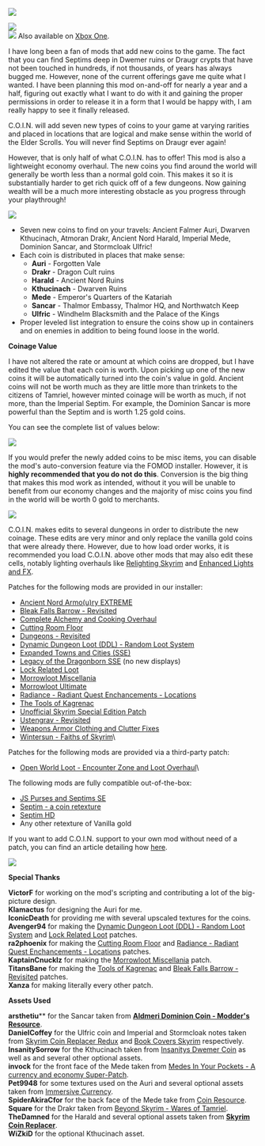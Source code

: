 [![](https://raw.githubusercontent.com/PierreDespereaux/Keizaal/main/assets/images/branding/Featured%20in%20Keizaal.png)](https://keizaal.github.io/Keizaal/)

![](https://raw.githubusercontent.com/PierreDespereaux/PierreDespereaux/master/assets/images/banners/C.O.I.N.png)\
[![](https://raw.githubusercontent.com/PierreDespereaux/PierreDespereaux/master/assets/images/Xbox%20Tiny.png)](https://bethesda.net/en/mods/skyrim/mod-detail/4220943) Also available on [Xbox One](https://bethesda.net/en/mods/skyrim/mod-detail/4220943).

I have long been a fan of mods that add new coins to the game. The fact that you can find Septims deep in Dwemer ruins or Draugr crypts that have not been touched in hundreds, if not thousands, of years has always bugged me. However, none of the current offerings gave me quite what I wanted. I have been planning this mod on-and-off for nearly a year and a half, figuring out exactly what I want to do with it and gaining the proper permissions in order to release it in a form that I would be happy with, I am really happy to see it finally released.

C.O.I.N. will add seven new types of coins to your game at varying rarities and placed in locations that are logical and make sense within the world of the Elder Scrolls. You will never find Septims on Draugr ever again!

However, that is only half of what C.O.I.N. has to offer! This mod is also a lightweight economy overhaul. The new coins you find around the world will generally be worth less than a normal gold coin. This makes it so it is substantially harder to get rich quick off of a few dungeons. Now gaining wealth will be a much more interesting obstacle as you progress through your playthrough!

![](https://raw.githubusercontent.com/PierreDespereaux/PierreDespereaux/master/assets/images/banners/Features.png)

- Seven new coins to find on your travels: Ancient Falmer Auri, Dwarven Kthucinach, Atmoran Drakr, Ancient Nord Harald, Imperial Mede, Dominion Sancar, and Stormcloak Ulfric!
- Each coin is distributed in places that make sense:
    - **Auri** - Forgotten Vale
    - **Drakr** - Dragon Cult ruins
    - **Harald** - Ancient Nord Ruins
    - **Kthucinach** - Dwarven Ruins
    - **Mede** - Emperor's Quarters of the Katariah
    - **Sancar** - Thalmor Embassy, Thalmor HQ, and Northwatch Keep
    - **Ulfric** - Windhelm Blacksmith and the Palace of the Kings
- Proper leveled list integration to ensure the coins show up in containers and on enemies in addition to being found loose in the world.

**Coinage Value**

I have not altered the rate or amount at which coins are dropped, but I have edited the value that each coin is worth. Upon picking up one of the new coins it will be automatically turned into the coin's value in gold. Ancient coins will not be worth much as they are little more than trinkets to the citizens of Tamriel, however minted coinage will be worth as much, if not more, than the Imperial Septim. For example, the Dominion Sancar is more powerful than the Septim and is worth 1.25 gold coins.

You can see the complete list of values below:

![](https://raw.githubusercontent.com/PierreDespereaux/PierreDespereaux/master/assets/images/coin/images/Coin%20Chart.PNG)

If you would prefer the newly added coins to be misc items, you can disable the mod's auto-conversion feature via the FOMOD installer. However, it is **highly recommended that you do not do this**. Conversion is the big thing that makes this mod work as intended, without it you will be unable to benefit from our economy changes and the majority of misc coins you find in the world will be worth 0 gold to merchants.

![](https://raw.githubusercontent.com/PierreDespereaux/PierreDespereaux/master/assets/images/banners/Compatibility.png)

C.O.I.N. makes edits to several dungeons in order to distribute the new coinage. These edits are very minor and only replace the vanilla gold coins that were already there. However, due to how load order works, it is recommended you load C.O.I.N. above other mods that may also edit these cells, notably lighting overhauls like [Relighting Skyrim](https://www.nexusmods.com/skyrimspecialedition/mods/8586) and [Enhanced Lights and FX](https://www.nexusmods.com/skyrimspecialedition/mods/2424).

Patches for the following mods are provided in our installer:

- [Ancient Nord Armo(u)ry EXTREME](https://www.nexusmods.com/skyrimspecialedition/mods/41265)﻿
- [Bleak Falls Barrow - Revisited](https://www.nexusmods.com/skyrimspecialedition/mods/33251)﻿
- [Complete Alchemy and Cooking Overhaul](https://www.nexusmods.com/skyrimspecialedition/mods/19924)﻿
- [Cutting Room Floor](https://www.nexusmods.com/skyrimspecialedition/mods/276/)﻿
- [Dungeons - Revisited](https://www.nexusmods.com/skyrimspecialedition/mods/51798)﻿
- [Dynamic Dungeon Loot (DDL) - Random Loot System](https://www.nexusmods.com/skyrimspecialedition/mods/10308/)﻿
- [Expanded Towns and Cities (SSE)](https://www.nexusmods.com/skyrimspecialedition/mods/13552)﻿
- [Legacy of the Dragonborn SSE](https://www.nexusmods.com/skyrimspecialedition/mods/11802)﻿ (no new displays)
- [Lock Related Loot](https://www.nexusmods.com/skyrimspecialedition/mods/11342/)﻿
- [Morrowloot Miscellania](https://www.nexusmods.com/skyrimspecialedition/mods/27094)﻿
- [Morrowloot Ultimate](https://www.nexusmods.com/skyrimspecialedition/mods/3058)﻿
- [Radiance - Radiant Quest Enchancements - Locations](https://www.nexusmods.com/skyrimspecialedition/mods/45419)﻿
- [The Tools of Kagrenac](https://www.nexusmods.com/skyrimspecialedition/mods/14168)﻿
- [Unofficial Skyrim Special Edition Patch](https://www.nexusmods.com/skyrimspecialedition/mods/266/)﻿
- [Ustengrav - Revisited](https://www.nexusmods.com/skyrimspecialedition/mods/33878)﻿
- [Weapons Armor Clothing and Clutter Fixes](https://www.nexusmods.com/skyrimspecialedition/mods/18994)﻿﻿
- [Wintersun - Faiths of Skyrim](https://www.nexusmods.com/skyrimspecialedition/mods/22506)\

Patches for the following mods are provided via a third-party patch:

- [Open World Loot - Encounter Zone and Loot Overhaul](https://www.nexusmods.com/skyrimspecialedition/mods/51489/)\

The following mods are fully compatible out-of-the-box:

- [JS Purses and Septims SE](https://www.nexusmods.com/skyrimspecialedition/mods/37306)﻿
- [Septim - a coin retexture](https://www.nexusmods.com/skyrimspecialedition/mods/24465)﻿
- [Septim HD](https://www.nexusmods.com/skyrimspecialedition/mods/22170)﻿
- Any other retexture of Vanilla gold

If you want to add C.O.I.N. support to your own mod without need of a patch, you can find an article detailing how [here](https://www.nexusmods.com/skyrimspecialedition/articles/3150).

![](https://raw.githubusercontent.com/PierreDespereaux/PierreDespereaux/master/assets/images/banners/Credits.png)

**Special Thanks**

**VictorF** for working on the mod's scripting and contributing a lot of the big-picture design.\
**Klamactus** for designing the Auri for me.\
**IconicDeath** for providing me with several upscaled textures for the coins.\
**Avenger94** for making the [Dynamic Dungeon Loot (DDL) - Random Loot System](https://www.nexusmods.com/skyrimspecialedition/mods/10308/)﻿ and [Lock Related Loot](https://www.nexusmods.com/skyrimspecialedition/mods/11342/)﻿ patches.\
**ra2phoenix** for making the [Cutting Room Floor](https://www.nexusmods.com/skyrimspecialedition/mods/276/)﻿ and [Radiance - Radiant Quest Enchancements - Locations](https://www.nexusmods.com/skyrimspecialedition/mods/45419)﻿ patches.\
**KaptainCnucklz** for making the [Morrowloot Miscellania](https://www.nexusmods.com/skyrimspecialedition/mods/27094) patch.\
**TitansBane** for making the [Tools of Kagrenac](https://www.nexusmods.com/skyrimspecialedition/mods/14168) and [Bleak Falls Barrow - Revisited](https://www.nexusmods.com/skyrimspecialedition/mods/33251) patches.\
**Xanza** for making literally every other patch.

**Assets Used**

**arsthetiu**** for the Sancar taken from **[Aldmeri Dominion Coin - Modder's Resource](https://www.nexusmods.com/skyrimspecialedition/mods/47218)**﻿.\
**DanielCoffey** for the Ulfric coin and Imperial and Stormcloak notes taken from [Skyrim Coin Replacer Redux](https://www.nexusmods.com/skyrim/mods/48195/) ﻿and [Book Covers Skyrim](https://www.nexusmods.com/skyrimspecialedition/mods/901) respectively.\
**InsanitySorrow** for the Kthucinach taken from [Insanitys Dwemer Coin](https://www.nexusmods.com/skyrim/mods/33812)﻿ as well as and several other optional assets.\
**invock** for the front face of the Mede taken from [Medes In Your Pockets - A currency and economy Super-Patch](https://www.nexusmods.com/skyrimspecialedition/mods/26097).\
**Pet9948** for some textures used on the Auri and several optional assets taken from [Immersive Currency](https://lastrium.com/index.php?/files/file/9-immersive-currency-gold-and-silver-coins/).\
**SpiderAkiraCfor** for the back face of the Mede take from [Coin Resource](https://www.nexusmods.com/skyrim/mods/45063)﻿.\
**Square** for the Drakr taken from [Beyond Skyrim - Wares of Tamriel](https://www.nexusmods.com/skyrimspecialedition/mods/31519).\
**TheDamned** for the Harald and several optional assets taken from **[Skyrim Coin Replacer](https://web.archive.org/web/20131210095057/http://www.nexusmods.com/skyrim/mods/8611/)**.\
**WiZkiD** for the optional Kthucinach asset.
